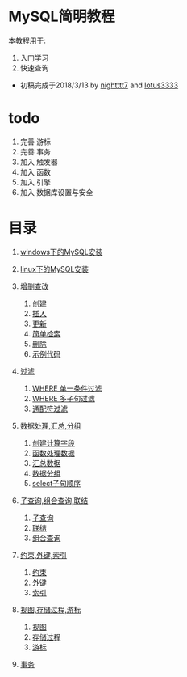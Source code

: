 # MySQL简明教程
本教程用于:
1. 入门学习
2. 快速查询
- 初稿完成于2018/3/13 by [nightttt7](https://github.com/nightttt7) and [lotus3333](https://github.com/lotus3333)

# todo
1. 完善 游标
2. 完善 事务
3. 加入 触发器
4. 加入 函数
5. 加入 引擎
6. 加入 数据库设置与安全

# 目录
1. [windows下的MySQL安装](https://github.com/nightttt7/MySQL-tutorial/blob/master/windows%E4%B8%8B%E7%9A%84MySQL%E5%AE%89%E8%A3%85.md)

2. [linux下的MySQL安装](https://github.com/nightttt7/MySQL-tutorial/blob/master/linux%E4%B8%8B%E7%9A%84MySQL%E5%AE%89%E8%A3%85.md)

3. [增删查改](https://github.com/nightttt7/MySQL-tutorial/blob/master/%E5%A2%9E%E5%88%A0%E6%9F%A5%E6%94%B9.md)
    1. [创建](https://github.com/nightttt7/MySQL-tutorial/blob/master/%E5%A2%9E%E5%88%A0%E6%9F%A5%E6%94%B9.md#%E5%88%9B%E5%BB%BA)
    2. [插入](https://github.com/nightttt7/MySQL-tutorial/blob/master/%E5%A2%9E%E5%88%A0%E6%9F%A5%E6%94%B9.md#%E6%8F%92%E5%85%A5)
    3. [更新](https://github.com/nightttt7/MySQL-tutorial/blob/master/%E5%A2%9E%E5%88%A0%E6%9F%A5%E6%94%B9.md#%E6%9B%B4%E6%96%B0)
    4. [简单检索](https://github.com/nightttt7/MySQL-tutorial/blob/master/%E5%A2%9E%E5%88%A0%E6%9F%A5%E6%94%B9.md#%E7%AE%80%E5%8D%95%E6%A3%80%E7%B4%A2)
    5. [删除](https://github.com/nightttt7/MySQL-tutorial/blob/master/%E5%A2%9E%E5%88%A0%E6%9F%A5%E6%94%B9.md#%E5%88%A0%E9%99%A4)
    6. [示例代码](https://github.com/nightttt7/MySQL-tutorial/blob/master/%E5%A2%9E%E5%88%A0%E6%9F%A5%E6%94%B9.md#%E7%A4%BA%E4%BE%8B%E4%BB%A3%E7%A0%81)
  
4. [过滤](https://github.com/nightttt7/MySQL-tutorial/blob/master/%E8%BF%87%E6%BB%A4.md)
    1. [WHERE 单一条件过滤](https://github.com/nightttt7/MySQL-tutorial/blob/master/%E8%BF%87%E6%BB%A4.md#where-%E5%8D%95%E4%B8%80%E6%9D%A1%E4%BB%B6%E8%BF%87%E6%BB%A4)
    2. [WHERE 多子句过滤](https://github.com/nightttt7/MySQL-tutorial/blob/master/%E8%BF%87%E6%BB%A4.md#where-%E5%A4%9A%E5%AD%90%E5%8F%A5%E8%BF%87%E6%BB%A4)
    3. [通配符过滤](https://github.com/nightttt7/MySQL-tutorial/blob/master/%E8%BF%87%E6%BB%A4.md#%E9%80%9A%E9%85%8D%E7%AC%A6%E8%BF%87%E6%BB%A4)

5. [数据处理,汇总,分组](https://github.com/nightttt7/MySQL-tutorial/blob/master/%E6%95%B0%E6%8D%AE%E5%A4%84%E7%90%86%2C%E6%B1%87%E6%80%BB%2C%E5%88%86%E7%BB%84.md)
    1. [创建计算字段](https://github.com/nightttt7/MySQL-tutorial/blob/master/%E6%95%B0%E6%8D%AE%E5%A4%84%E7%90%86%2C%E6%B1%87%E6%80%BB%2C%E5%88%86%E7%BB%84.md#%E5%88%9B%E5%BB%BA%E8%AE%A1%E7%AE%97%E5%AD%97%E6%AE%B5)
    2. [函数处理数据](https://github.com/nightttt7/MySQL-tutorial/blob/master/%E6%95%B0%E6%8D%AE%E5%A4%84%E7%90%86%2C%E6%B1%87%E6%80%BB%2C%E5%88%86%E7%BB%84.md#%E5%87%BD%E6%95%B0%E5%A4%84%E7%90%86%E6%95%B0%E6%8D%AE)
    3. [汇总数据](https://github.com/nightttt7/MySQL-tutorial/blob/master/%E6%95%B0%E6%8D%AE%E5%A4%84%E7%90%86%2C%E6%B1%87%E6%80%BB%2C%E5%88%86%E7%BB%84.md#%E6%B1%87%E6%80%BB%E6%95%B0%E6%8D%AE)
    4. [数据分组](https://github.com/nightttt7/MySQL-tutorial/blob/master/%E6%95%B0%E6%8D%AE%E5%A4%84%E7%90%86%2C%E6%B1%87%E6%80%BB%2C%E5%88%86%E7%BB%84.md#%E6%95%B0%E6%8D%AE%E5%88%86%E7%BB%84%E9%80%82%E7%94%A8%E4%BA%8E%E5%A4%9A%E5%88%97%E6%95%B0%E6%8D%AE)
    5. [select子句顺序](https://github.com/nightttt7/MySQL-tutorial/blob/master/%E6%95%B0%E6%8D%AE%E5%A4%84%E7%90%86%2C%E6%B1%87%E6%80%BB%2C%E5%88%86%E7%BB%84.md#select%E5%AD%90%E5%8F%A5%E9%A1%BA%E5%BA%8F)
    
6. [子查询,组合查询,联结](https://github.com/nightttt7/MySQL-tutorial/blob/master/%E5%AD%90%E6%9F%A5%E8%AF%A2%2C%E7%BB%84%E5%90%88%E6%9F%A5%E8%AF%A2%2C%E8%81%94%E7%BB%93.md)
    1. [子查询](https://github.com/nightttt7/MySQL-tutorial/blob/master/%E5%AD%90%E6%9F%A5%E8%AF%A2%2C%E7%BB%84%E5%90%88%E6%9F%A5%E8%AF%A2%2C%E8%81%94%E7%BB%93.md#%E5%AD%90%E6%9F%A5%E8%AF%A2)
    2. [联结](https://github.com/nightttt7/MySQL-tutorial/blob/master/%E5%AD%90%E6%9F%A5%E8%AF%A2%2C%E7%BB%84%E5%90%88%E6%9F%A5%E8%AF%A2%2C%E8%81%94%E7%BB%93.md#%E8%81%94%E7%BB%93)
    3. [组合查询](https://github.com/nightttt7/MySQL-tutorial/blob/master/%E5%AD%90%E6%9F%A5%E8%AF%A2%2C%E7%BB%84%E5%90%88%E6%9F%A5%E8%AF%A2%2C%E8%81%94%E7%BB%93.md#%E7%BB%84%E5%90%88%E6%9F%A5%E8%AF%A2)

7. [约束,外键,索引](https://github.com/nightttt7/MySQL-tutorial/blob/master/%E7%BA%A6%E6%9D%9F%2C%E5%A4%96%E9%94%AE%2C%E7%B4%A2%E5%BC%95.md)
    1. [约束](https://github.com/nightttt7/MySQL-tutorial/blob/master/%E7%BA%A6%E6%9D%9F%2C%E5%A4%96%E9%94%AE%2C%E7%B4%A2%E5%BC%95.md#%E7%BA%A6%E6%9D%9F-constraint)
    2. [外键](https://github.com/nightttt7/MySQL-tutorial/blob/master/%E7%BA%A6%E6%9D%9F%2C%E5%A4%96%E9%94%AE%2C%E7%B4%A2%E5%BC%95.md#%E5%A4%96%E9%94%AE)
    3. [索引](https://github.com/nightttt7/MySQL-tutorial/blob/master/%E7%BA%A6%E6%9D%9F%2C%E5%A4%96%E9%94%AE%2C%E7%B4%A2%E5%BC%95.md#%E7%B4%A2%E5%BC%95)

8. [视图,存储过程,游标](https://github.com/nightttt7/MySQL-tutorial/blob/master/%E8%A7%86%E5%9B%BE%2C%E5%AD%98%E5%82%A8%E8%BF%87%E7%A8%8B%2C%E6%B8%B8%E6%A0%87.md)
    1. [视图](https://github.com/nightttt7/MySQL-tutorial/blob/master/%E8%A7%86%E5%9B%BE%2C%E5%AD%98%E5%82%A8%E8%BF%87%E7%A8%8B%2C%E6%B8%B8%E6%A0%87.md#%E8%A7%86%E5%9B%BE-view)
    2. [存储过程](https://github.com/nightttt7/MySQL-tutorial/blob/master/%E8%A7%86%E5%9B%BE%2C%E5%AD%98%E5%82%A8%E8%BF%87%E7%A8%8B%2C%E6%B8%B8%E6%A0%87.md#%E5%AD%98%E5%82%A8%E8%BF%87%E7%A8%8B-procedure)
    3. [游标](https://github.com/nightttt7/MySQL-tutorial/blob/master/%E8%A7%86%E5%9B%BE%2C%E5%AD%98%E5%82%A8%E8%BF%87%E7%A8%8B%2C%E6%B8%B8%E6%A0%87.md#%E6%B8%B8%E6%A0%87-cursor)

9. [事务](https://github.com/nightttt7/MySQL-tutorial/blob/master/%E4%BA%8B%E5%8A%A1.md)




